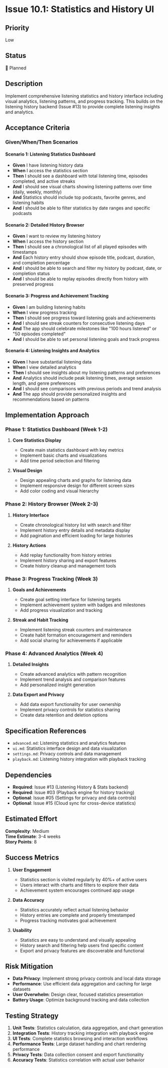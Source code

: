 # Issue 10.1: Statistics and History UI

## Priority
Low

## Status
🔄 Planned

## Description
Implement comprehensive listening statistics and history interface including visual analytics, listening patterns, and progress tracking. This builds on the listening history backend (Issue #13) to provide complete listening insights and analytics.

## Acceptance Criteria

### Given/When/Then Scenarios

#### Scenario 1: Listening Statistics Dashboard
- **Given** I have listening history data
- **When** I access the statistics section
- **Then** I should see a dashboard with total listening time, episodes completed, and active streaks
- **And** I should see visual charts showing listening patterns over time (daily, weekly, monthly)
- **And** Statistics should include top podcasts, favorite genres, and listening habits
- **And** I should be able to filter statistics by date ranges and specific podcasts

#### Scenario 2: Detailed History Browser
- **Given** I want to review my listening history
- **When** I access the history section
- **Then** I should see a chronological list of all played episodes with timestamps
- **And** Each history entry should show episode title, podcast, duration, and completion percentage
- **And** I should be able to search and filter my history by podcast, date, or completion status
- **And** I should be able to replay episodes directly from history with preserved progress

#### Scenario 3: Progress and Achievement Tracking
- **Given** I am building listening habits
- **When** I view progress tracking
- **Then** I should see progress toward listening goals and achievements
- **And** I should see streak counters for consecutive listening days
- **And** The app should celebrate milestones like "100 hours listened" or "50 episodes completed"
- **And** I should be able to set personal listening goals and track progress

#### Scenario 4: Listening Insights and Analytics
- **Given** I have substantial listening data
- **When** I view detailed analytics
- **Then** I should see insights about my listening patterns and preferences
- **And** Analytics should include peak listening times, average session length, and genre preferences
- **And** I should see comparisons with previous periods and trend analysis
- **And** The app should provide personalized insights and recommendations based on patterns

## Implementation Approach

### Phase 1: Statistics Dashboard (Week 1-2)
1. **Core Statistics Display**
   - Create main statistics dashboard with key metrics
   - Implement basic charts and visualizations
   - Add time period selection and filtering

2. **Visual Design**
   - Design appealing charts and graphs for listening data
   - Implement responsive design for different screen sizes
   - Add color coding and visual hierarchy

### Phase 2: History Browser (Week 2-3)
1. **History Interface**
   - Create chronological history list with search and filter
   - Implement history entry details and metadata display
   - Add pagination and efficient loading for large histories

2. **History Actions**
   - Add replay functionality from history entries
   - Implement history sharing and export features
   - Create history cleanup and management tools

### Phase 3: Progress Tracking (Week 3)
1. **Goals and Achievements**
   - Create goal setting interface for listening targets
   - Implement achievement system with badges and milestones
   - Add progress visualization and tracking

2. **Streak and Habit Tracking**
   - Implement listening streak counters and maintenance
   - Create habit formation encouragement and reminders
   - Add social sharing for achievements if applicable

### Phase 4: Advanced Analytics (Week 4)
1. **Detailed Insights**
   - Create advanced analytics with pattern recognition
   - Implement trend analysis and comparison features
   - Add personalized insight generation

2. **Data Export and Privacy**
   - Add data export functionality for user ownership
   - Implement privacy controls for statistics sharing
   - Create data retention and deletion options

## Specification References
- `advanced.md`: Listening statistics and analytics features
- `ui.md`: Statistics interface design and data visualization
- `settings.md`: Privacy controls and data management
- `playback.md`: Listening history integration with playback tracking

## Dependencies
- **Required**: Issue #13 (Listening History & Stats backend)
- **Required**: Issue #03 (Playback engine for history tracking)
- **Optional**: Issue #05 (Settings for privacy and data controls)
- **Optional**: Issue #15 (Cloud sync for cross-device statistics)

## Estimated Effort
**Complexity**: Medium  
**Time Estimate**: 3-4 weeks  
**Story Points**: 8

## Success Metrics
1. **User Engagement**
   - Statistics section is visited regularly by 40%+ of active users
   - Users interact with charts and filters to explore their data
   - Achievement system encourages continued app usage

2. **Data Accuracy**
   - Statistics accurately reflect actual listening behavior
   - History entries are complete and properly timestamped
   - Progress tracking motivates goal achievement

3. **Usability**
   - Statistics are easy to understand and visually appealing
   - History search and filtering help users find specific content
   - Export and privacy features are discoverable and functional

## Risk Mitigation
- **Data Privacy**: Implement strong privacy controls and local data storage
- **Performance**: Use efficient data aggregation and caching for large datasets
- **User Overwhelm**: Design clear, focused statistics presentation
- **Battery Usage**: Optimize background tracking and data collection

## Testing Strategy
1. **Unit Tests**: Statistics calculation, data aggregation, and chart generation
2. **Integration Tests**: History tracking integration with playback engine
3. **UI Tests**: Complete statistics browsing and interaction workflows
4. **Performance Tests**: Large dataset handling and chart rendering performance
5. **Privacy Tests**: Data collection consent and export functionality
6. **Accuracy Tests**: Statistics correlation with actual user behavior